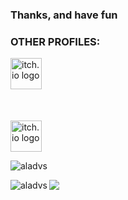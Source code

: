 ### Thanks, and have fun

### OTHER PROFILES:
<a href="https://aladvs.itch.io">
  <img src="https://static.itch.io/images/app-icon.svg" alt="itch.io logo" width="50" height="50">
</a>
<p style="font-size:50px"> </p>
<a href="https://discord.com/users/440348695817486345">
  <img src="https://assets-global.website-files.com/6257adef93867e50d84d30e2/636e0a69f118df70ad7828d4_icon_clyde_blurple_RGB.svg" alt="itch.io logo" width="50" height="50">
</a>

<p align="left"> <img src="https://komarev.com/ghpvc/?username=aladvs&label=Profile%20views&color=0e75b6&style=flat" alt="aladvs" /> </p>

<p><img align="left" src="https://github-readme-stats.vercel.app/api/top-langs?username=aladvs&show_icons=true&locale=en&layout=compact&langs_count=8&theme=transparent" alt="aladvs" /></p>
<!--<p>&nbsp;<img align="center" src="https://github-readme-stats.vercel.app/api?username=aladvs&count_private=true&show_icons=true&locale=en&theme=transparent" alt="aladvs" /></p> -->
<p><img align="center" src="https://streak-stats.demolab.com?user=aladvs&theme=transparent" /></p>



<!--[![trophy](https://github-profile-trophy.vercel.app/?username=aladvs)](https://github.com/ryo-ma/github-profile-trophy)
<!--<p><img align="center" src="https://github-readme-stats.vercel.app/api?username=aladvs&count_private=true"/></p>
**aladvs/aladvs** is a ✨ _special_ ✨ repository because its `README.md` (this file) appears on your GitHub profile.

Here are some ideas to get you started:

- 🔭 I’m currently working on ...
- 🌱 I’m currently learning ...
- 👯 I’m looking to collaborate on ...
- 🤔 I’m looking for help with ...
- 💬 Ask me about ...
- 📫 How to reach me: ...
- 😄 Pronouns: ...
- ⚡ Fun fact: ...
-->
